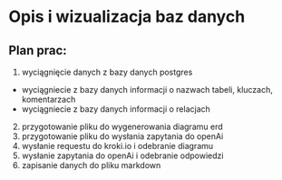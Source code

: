
# Opis i wizualizacja baz danych

## Plan prac:
1. wyciągnięcie danych z bazy danych postgres
* wyciągniecie z bazy danych informacji o nazwach tabeli, kluczach, komentarzach
* wyciągniecie z bazy danych informacji o relacjach
2. przygotowanie pliku do wygenerowania diagramu erd
3. przygotowanie pliku do wysłania zapytania do openAi
4. wysłanie requestu do kroki.io i odebranie diagramu
5. wysłanie zapytania do openAi i odebranie odpowiedzi
6. zapisanie danych do pliku markdown